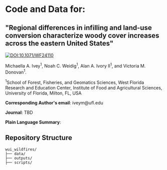 # Code and Data for:

## "Regional differences in infilling and land-use conversion characterize woody cover increases across the eastern United States"

[![DOI:10.1071/WF24110](https://img.shields.io/badge/DOI-10.1071%2FWF24110-B31B1B.svg)](https://doi.org/10.1071/WF24110)

Michaella A. Ivey<sup>1</sup>, Noah C. Weidig<sup>1</sup>, Alan A. Ivory II<sup>1</sup>, and Victoria M. Donovan<sup>1</sup>.

<sup>1</sup>School of Forest, Fisheries, and Geomatics Sciences, West Florida Research and Education Center, Institute of Food and Agricultural Sciences, University of Florida, Milton, FL, USA

**Corresponding Author's email**: iveym\@ufl.edu


**Journal**: TBD

**Plain Language Summary**:

## Repository Structure
```
wui_wildfires/
├── data/
├── outputs/
├── scripts/
```
